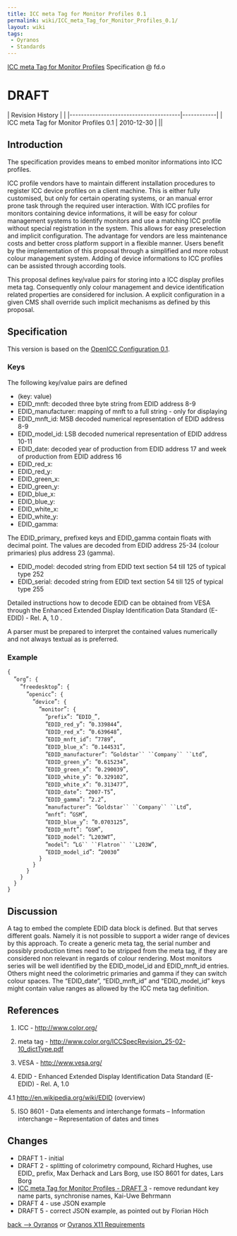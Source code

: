```yaml
---
title: ICC meta Tag for Monitor Profiles 0.1
permalink: wiki/ICC_meta_Tag_for_Monitor_Profiles_0.1/
layout: wiki
tags:
 - Oyranos
 - Standards
---
```


[ICC meta Tag for Monitor
Profiles](http://www.freedesktop.org/wiki/Specifications/icc_meta_tag_for_monitor_profiles)
Specification @ fd.o

<h1>
DRAFT

</h1>
| Revision History                      |            |
|---------------------------------------|------------|
| ICC meta Tag for Monitor Profiles 0.1 | 2010-12-30 |
||

Introduction
------------

The specification provides means to embed monitor informations into ICC
profiles.

ICC profile vendors have to maintain different installation procedures
to register ICC device profiles on a client machine. This is either
fully customised, but only for certain operating systems, or an manual
error prone task through the required user interaction. With ICC
profiles for monitors containing device informations, it will be easy
for colour management systems to identify monitors and use a matching
ICC profile without special registration in the system. This allows for
easy preselection and implicit configuration. The advantage for vendors
are less maintenance costs and better cross platform support in a
flexible manner. Users benefit by the implementation of this proposal
through a simplified and more robust colour management system. Adding of
device informations to ICC profiles can be assisted through according
tools.

This proposal defines key/value pairs for storing into a ICC display
profiles meta tag. Consequently only colour management and device
identification related properties are considered for inclusion. A
explicit configuration in a given CMS shall override such implicit
mechanisms as defined by this proposal.

Specification
-------------

This version is based on the [OpenICC Configuration
0.1](/wiki/OpenICC_Configuration_0.1 "wikilink").

### Keys

The following key/value pairs are defined

-   (key: value)
-   EDID\_mnft: decoded three byte string from EDID address 8-9
-   EDID\_manufacturer: mapping of mnft to a full string - only for
    displaying
-   EDID\_mnft\_id: MSB decoded numerical representation of EDID address
    8-9
-   EDID\_model\_id: LSB decoded numerical representation of EDID
    address 10-11
-   EDID\_date: decoded year of production from EDID address 17 and week
    of production from EDID address 16
-   EDID\_red\_x:
-   EDID\_red\_y:
-   EDID\_green\_x:
-   EDID\_green\_y:
-   EDID\_blue\_x:
-   EDID\_blue\_y:
-   EDID\_white\_x:
-   EDID\_white\_y:
-   EDID\_gamma:

The EDID\_primary\_ prefixed keys and EDID\_gamma contain floats with
decimal point. The values are decoded from EDID address 25-34 (colour
primaries) plus address 23 (gamma).

-   EDID\_model: decoded string from EDID text section 54 till 125 of
    typical type 252
-   EDID\_serial: decoded string from EDID text section 54 till 125 of
    typical type 255

Detailed instructions how to decode EDID can be obtained from VESA
through the Enhanced Extended Display Identification Data Standard
(E-EDID) - Rel. A, 1.0 .

A parser must be prepared to interpret the contained values numerically
and not always textual as is preferred.

### Example

`{`  
`  `“`org`”`: {`  
`    `“`freedesktop`”`: {`  
`      `“`openicc`”`: {`  
`        `“`device`”`: {`  
`          `“`monitor`”`: {`  
`            `“`prefix`”`: `“`EDID_`”`, `  
`            `“`EDID_red_y`”`: `“`0.339844`”`, `  
`            `“`EDID_red_x`”`: `“`0.639648`”`, `  
`            `“`EDID_mnft_id`”`: `“`7789`”`, `  
`            `“`EDID_blue_x`”`: `“`0.144531`”`, `  
`            `“`EDID_manufacturer`”`: `“`Goldstar`` ``Company`` ``Ltd`”`, `  
`            `“`EDID_green_y`”`: `“`0.615234`”`, `  
`            `“`EDID_green_x`”`: `“`0.290039`”`, `  
`            `“`EDID_white_y`”`: `“`0.329102`”`, `  
`            `“`EDID_white_x`”`: `“`0.313477`”`, `  
`            `“`EDID_date`”`: `“`2007-T5`”`, `  
`            `“`EDID_gamma`”`: `“`2.2`”`, `  
`            `“`manufacturer`”`: `“`Goldstar`` ``Company`` ``Ltd`”`, `  
`            `“`mnft`”`: `“`GSM`”`, `  
`            `“`EDID_blue_y`”`: `“`0.0703125`”`, `  
`            `“`EDID_mnft`”`: `“`GSM`”`, `  
`            `“`EDID_model`”`: `“`L203WT`”`, `  
`            `“`model`”`: `“`LG`` ``Flatron`` ``L203W`”`, `  
`            `“`EDID_model_id`”`: `“`20030`”  
`          }`  
`        }`  
`      }`  
`    }`  
`  }`  
`}`

Discussion
----------

A tag to embed the complete EDID data block is defined. But that serves
different goals. Namely it is not possible to support a wider range of
devices by this approach. To create a generic meta tag, the serial
number and possibly production times need to be stripped from the meta
tag, if they are considered non relevant in regards of colour rendering.
Most monitors series will be well identified by the EDID\_model\_id and
EDID\_mnft\_id entries. Others might need the colorimetric primaries and
gamma if they can switch colour spaces. The “EDID\_date”,
“EDID\_mnft\_id” and “EDID\_model\_id” keys might contain value ranges
as allowed by the ICC meta tag definition.

References
----------

1. ICC - <http://www.color.org/>

2. meta tag -
<http://www.color.org/ICCSpecRevision_25-02-10_dictType.pdf>

3. VESA - <http://www.vesa.org/>

4. EDID - Enhanced Extended Display Identification Data Standard
(E-EDID) - Rel. A, 1.0

4.1 <http://en.wikipedia.org/wiki/EDID> (overview)

5. ISO 8601 - Data elements and interchange formats – Information
interchange – Representation of dates and times

Changes
-------

-   DRAFT 1 - initial
-   DRAFT 2 - splitting of colorimetry compound, Richard Hughes, use
    EDID\_ prefix, Max Derhack and Lars Borg, use ISO 8601 for dates,
    Lars Borg
-   [ICC meta Tag for Monitor Profiles - DRAFT
    3](http://lists.freedesktop.org/archives/openicc/2010q4/002293.html) -
    remove redundant key name parts, synchronise names, Kai-Uwe Behrmann
-   DRAFT 4 - use JSON example
-   DRAFT 5 - correct JSON example, as pointed out by Florian Höch

[back --&gt; Oyranos](/wiki/Oyranos "wikilink") or [Oyranos X11
Requirements](/wiki/Oyranos_X11_Requirements "wikilink")
